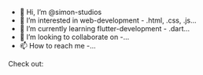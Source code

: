 - 👋 Hi, I’m @simon-studios
- 👀 I’m interested in web-development - .html, .css, .js...
- 🌱 I’m currently learning flutter-development - .dart...
- 💞️ I’m looking to collaborate on -...
- 📫 How to reach me -...

Check out:

<!---
simon-studios/simon-studios is a ✨ special ✨ repository because its `README.md` (this file) appears on your GitHub profile.
You can click the Preview link to take a look at your changes.
--->
